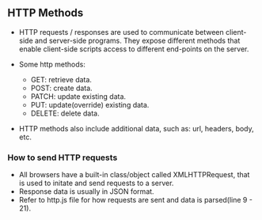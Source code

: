 ## HTTP Methods

- HTTP requests / responses are used to communicate between client-side and server-side programs. They expose different methods that enable client-side scripts access to different end-points on the server.
- Some http methods:

  - GET: retrieve data.
  - POST: create data.
  - PATCH: update existing data.
  - PUT: update(override) existing data.
  - DELETE: delete data.

- HTTP methods also include additional data, such as: url, headers, body, etc.

### How to send HTTP requests

- All browsers have a built-in class/object called XMLHTTPRequest, that is used to initate and send requests to a server.
- Response data is usually in JSON format.
- Refer to http.js file for how requests are sent and data is parsed(line 9 - 21).

